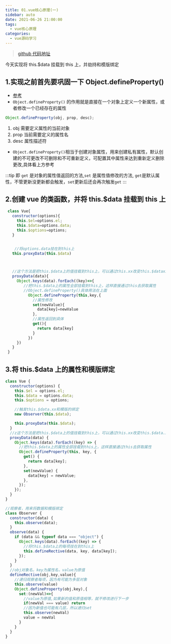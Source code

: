 ```yaml
---
title: 01.vue核心原理(一)
sidebar: auto
date: 2021-06-26 21:00:00
tags:
  - vue核心原理
categories:
  - vue源码学习
---
```


>  [github 代码地址](https://github.com/Liujm17/vue-original)

<!-- more -->

今天实现将 this.\$data 挂载到 this 上，并劫持和模版绑定

## 1.实现之前首先要巩固一下 Object.defineProperty()

- [参考](https://www.jianshu.com/p/8fe1382ba135)
- `Object.defineProperty()` 的作用就是直接在一个对象上定义一个新属性，或者修改一个已经存在的属性

```js
Object.defineProperty(obj, prop, desc);
```

1. obj 需要定义属性的当前对象
2. prop 当前需要定义的属性名
3. desc 属性描述符

- `Object.defineProperty()`相当于创建对象属性，用来创建私有属性，默认创建的不可更改不可删除和不可重新定义，可配置其中属性来达到重新定义删除更改,具体看上方参考

:::tip
即  `get` 是对象的属性值返回的方法,`set` 是属性值修改的方法,
 `get`是默认属性，不管更新没更新都会触发，`set`更新后还会再次触发`get`
:::

## 2.创建 vue 的类函数，并将 this.\$data 挂载到 this 上

```js
 class Vue{
   constructor(options){
     this.$el=options.el;
     this.$data=options.data;
     this.$options=options;
   }


    //将options.data挂在到this上
   this.proxyData(this.$data)



   //这个方法是把this.$data上的值挂载到this上，可以通过this.xx改变this.$dataxx的值
   proxyData(data){
     Object.keys(data).forEach((key)=>{
        //把this.$data上的属性全部挂载到this上，这样直接通过this去获取属性
        //Object.defineProperty()具体用法在上面
          Object.defineProperty(this,key,{
            //属性修改
            set(newValue){
              data[key]=newValue
            },
            //属性返回到具体
            get(){
              return data[key]
            }
          })
     })
   }
 }
```

## 3.将 this.\$data 上的属性和模版绑定

```js
class Vue {
  constructor(options) {
    this.$el = options.el;
    this.$data = options.data;
    this.$options = options;

    //触发this.$data.xx和模版的绑定
    new Observer(this.$data);

    this.proxyData(this.$data);
  }
  //z这个方法是把this.$data上的值挂载到this上，可以通过this.xx改变this.$data.xx的值
  proxyData(data) {
    Object.keys(data).forEach((key) => {
      //把this.$data上的属性全部挂载到this上，这样直接通过this去获取属性
      Object.defineProperty(this, key, {
        get() {
          return data[key];
        },
        set(newValue) {
          data[key] = newValue;
        },
      });
    });
  }
}

//观察者，用来将数据和模版绑定
class Observer {
  constructor(data) {
    this.observe(data);
  }
  observe(data) {
    if (data && typeof data === "object") {
      Object.keys(data).forEach((key) => {
        //将this.$data上的每项挂在到this上
        this.defineRective(data, key, data[key]);
      });
    }
  }
  //obj对象名，key为属性名，value为原值
  defineRective(obj,key,value){
    //递归观察者每项，因为有可能为多层对象
    this.observe(value)
    Object.defineProperty(obj,key),{
      set:(newVal)=>{
        //value为原值,如果新的值和原值相等，就不修改进行下一步
        if(newVal === value) return
        //因为新值也可能有几层，所以递归set
        this.observe(newVal)
        value = newVal
      }
    }
  }
}
```
